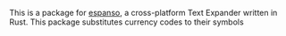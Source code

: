 This is a package for [espanso](https://github.com/federico-terzi/espanso), a cross-platform Text Expander written in Rust. This package substitutes currency codes to their symbols